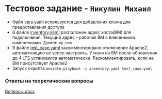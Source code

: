 # Тестовое задание - `Никулин Михаил`

- Файл [vars.yaml](vars.yaml) используется для добавления ключа для предоставления доступа
- В файле [inventory.yaml](inventory.yaml) расположен адрес хоста(ВМ) для подключения. Текущий адрес - рабочая ВМ с внесенными изменениями. Домен ```my.com```
- В файле [test_case.yaml](test_case.yaml) закомментировано отключение Apache2, автоматизацию не успел настроить. У меня на ВМ после обновления до 4 LTS установился автоматически. Раскомментировать, если на ВМ присутствует Apache2
- Запуск скрипта ```ansible-playbook -i inventory.yaml test_case.yaml```

### Ответы на теоретические вопросы 

[Вопросы.docx](%C2%EE%EF%F0%EE%F1%FB.docx)

